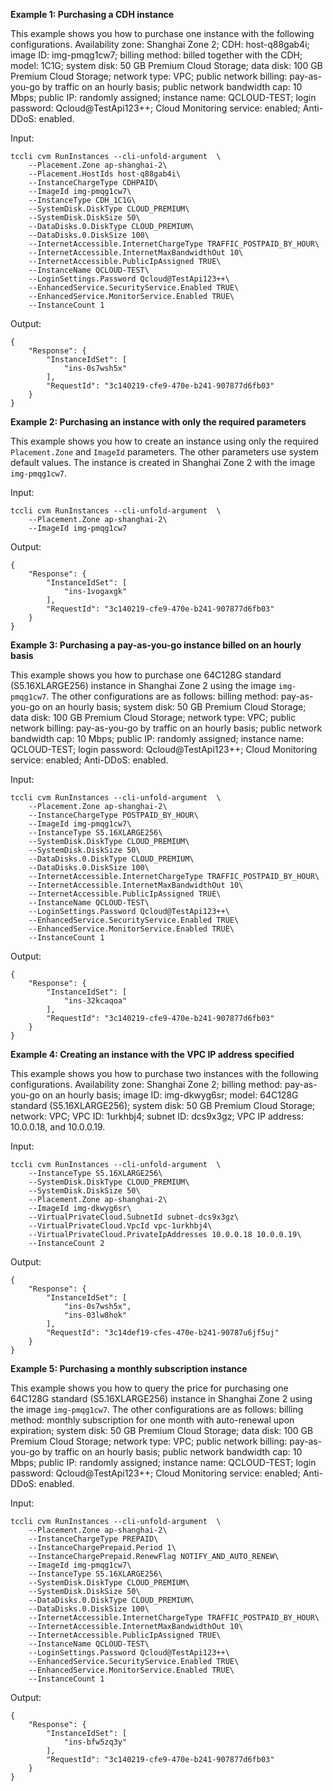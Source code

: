 **Example 1: Purchasing a CDH instance**

This example shows you how to purchase one instance with the following configurations. Availability zone: Shanghai Zone 2; CDH: host-q88gab4i; image ID: img-pmqg1cw7; billing method: billed together with the CDH; model: 1C1G; system disk: 50 GB Premium Cloud Storage; data disk: 100 GB Premium Cloud Storage; network type: VPC; public network billing: pay-as-you-go by traffic on an hourly basis; public network bandwidth cap: 10 Mbps; public IP: randomly assigned; instance name: QCLOUD-TEST; login password: Qcloud@TestApi123++; Cloud Monitoring service: enabled; Anti-DDoS: enabled.

Input: 

```
tccli cvm RunInstances --cli-unfold-argument  \
    --Placement.Zone ap-shanghai-2\
    --Placement.HostIds host-q88gab4i\
    --InstanceChargeType CDHPAID\
    --ImageId img-pmqg1cw7\
    --InstanceType CDH_1C1G\
    --SystemDisk.DiskType CLOUD_PREMIUM\
    --SystemDisk.DiskSize 50\
    --DataDisks.0.DiskType CLOUD_PREMIUM\
    --DataDisks.0.DiskSize 100\
    --InternetAccessible.InternetChargeType TRAFFIC_POSTPAID_BY_HOUR\
    --InternetAccessible.InternetMaxBandwidthOut 10\
    --InternetAccessible.PublicIpAssigned TRUE\
    --InstanceName QCLOUD-TEST\
    --LoginSettings.Password Qcloud@TestApi123++\
    --EnhancedService.SecurityService.Enabled TRUE\
    --EnhancedService.MonitorService.Enabled TRUE\
    --InstanceCount 1
```

Output: 
```
{
    "Response": {
        "InstanceIdSet": [
            "ins-0s7wsh5x"
        ],
        "RequestId": "3c140219-cfe9-470e-b241-907877d6fb03"
    }
}
```

**Example 2: Purchasing an instance with only the required parameters**

This example shows you how to create an instance using only the required `Placement.Zone` and `ImageId` parameters. The other parameters use system default values. The instance is created in Shanghai Zone 2 with the image `img-pmqg1cw7`.

Input: 

```
tccli cvm RunInstances --cli-unfold-argument  \
    --Placement.Zone ap-shanghai-2\
    --ImageId img-pmqg1cw7
```

Output: 
```
{
    "Response": {
        "InstanceIdSet": [
            "ins-1vogaxgk"
        ],
        "RequestId": "3c140219-cfe9-470e-b241-907877d6fb03"
    }
}
```

**Example 3: Purchasing a pay-as-you-go instance billed on an hourly basis**

This example shows you how to purchase one 64C128G standard (S5.16XLARGE256) instance in Shanghai Zone 2 using the image `img-pmqg1cw7`. The other configurations are as follows: billing method: pay-as-you-go on an hourly basis; system disk: 50 GB Premium Cloud Storage; data disk: 100 GB Premium Cloud Storage; network type: VPC; public network billing: pay-as-you-go by traffic on an hourly basis; public network bandwidth cap: 10 Mbps; public IP: randomly assigned; instance name: QCLOUD-TEST; login password: Qcloud@TestApi123++; Cloud Monitoring service: enabled; Anti-DDoS: enabled.

Input: 

```
tccli cvm RunInstances --cli-unfold-argument  \
    --Placement.Zone ap-shanghai-2\
    --InstanceChargeType POSTPAID_BY_HOUR\
    --ImageId img-pmqg1cw7\
    --InstanceType S5.16XLARGE256\
    --SystemDisk.DiskType CLOUD_PREMIUM\
    --SystemDisk.DiskSize 50\
    --DataDisks.0.DiskType CLOUD_PREMIUM\
    --DataDisks.0.DiskSize 100\
    --InternetAccessible.InternetChargeType TRAFFIC_POSTPAID_BY_HOUR\
    --InternetAccessible.InternetMaxBandwidthOut 10\
    --InternetAccessible.PublicIpAssigned TRUE\
    --InstanceName QCLOUD-TEST\
    --LoginSettings.Password Qcloud@TestApi123++\
    --EnhancedService.SecurityService.Enabled TRUE\
    --EnhancedService.MonitorService.Enabled TRUE\
    --InstanceCount 1
```

Output: 
```
{
    "Response": {
        "InstanceIdSet": [
            "ins-32kcaqoa"
        ],
        "RequestId": "3c140219-cfe9-470e-b241-907877d6fb03"
    }
}
```

**Example 4: Creating an instance with the VPC IP address specified**

This example shows you how to purchase two instances with the following configurations. Availability zone: Shanghai Zone 2; billing method: pay-as-you-go on an hourly basis; image ID: img-dkwyg6sr; model: 64C128G standard (S5.16XLARGE256); system disk: 50 GB Premium Cloud Storage; network: VPC; VPC ID: 1urkhbj4; subnet ID: dcs9x3gz; VPC IP address: 10.0.0.18, and 10.0.0.19.

Input: 

```
tccli cvm RunInstances --cli-unfold-argument  \
    --InstanceType S5.16XLARGE256\
    --SystemDisk.DiskType CLOUD_PREMIUM\
    --SystemDisk.DiskSize 50\
    --Placement.Zone ap-shanghai-2\
    --ImageId img-dkwyg6sr\
    --VirtualPrivateCloud.SubnetId subnet-dcs9x3gz\
    --VirtualPrivateCloud.VpcId vpc-1urkhbj4\
    --VirtualPrivateCloud.PrivateIpAddresses 10.0.0.18 10.0.0.19\
    --InstanceCount 2
```

Output: 
```
{
    "Response": {
        "InstanceIdSet": [
            "ins-0s7wsh5x",
            "ins-03lw8hok"
        ],
        "RequestId": "3c14def19-cfes-470e-b241-90787u6jf5uj"
    }
}
```

**Example 5: Purchasing a monthly subscription instance**

This example shows you how to query the price for purchasing one 64C128G standard (S5.16XLARGE256) instance in Shanghai Zone 2 using the image `img-pmqg1cw7`. The other configurations are as follows: billing method: monthly subscription for one month with auto-renewal upon expiration; system disk: 50 GB Premium Cloud Storage; data disk: 100 GB Premium Cloud Storage; network type: VPC; public network billing: pay-as-you-go by traffic on an hourly basis; public network bandwidth cap: 10 Mbps; public IP: randomly assigned; instance name: QCLOUD-TEST; login password: Qcloud@TestApi123++; Cloud Monitoring service: enabled; Anti-DDoS: enabled.

Input: 

```
tccli cvm RunInstances --cli-unfold-argument  \
    --Placement.Zone ap-shanghai-2\
    --InstanceChargeType PREPAID\
    --InstanceChargePrepaid.Period 1\
    --InstanceChargePrepaid.RenewFlag NOTIFY_AND_AUTO_RENEW\
    --ImageId img-pmqg1cw7\
    --InstanceType S5.16XLARGE256\
    --SystemDisk.DiskType CLOUD_PREMIUM\
    --SystemDisk.DiskSize 50\
    --DataDisks.0.DiskType CLOUD_PREMIUM\
    --DataDisks.0.DiskSize 100\
    --InternetAccessible.InternetChargeType TRAFFIC_POSTPAID_BY_HOUR\
    --InternetAccessible.InternetMaxBandwidthOut 10\
    --InternetAccessible.PublicIpAssigned TRUE\
    --InstanceName QCLOUD-TEST\
    --LoginSettings.Password Qcloud@TestApi123++\
    --EnhancedService.SecurityService.Enabled TRUE\
    --EnhancedService.MonitorService.Enabled TRUE\
    --InstanceCount 1
```

Output: 
```
{
    "Response": {
        "InstanceIdSet": [
            "ins-bfw5zq3y"
        ],
        "RequestId": "3c140219-cfe9-470e-b241-907877d6fb03"
    }
}
```

